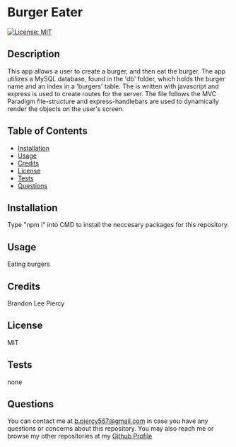
# Burger Eater
[![License: MIT](https://img.shields.io/badge/License-MIT-yellow.svg)](https://opensource.org/licenses/MIT)
## Description

This app allows a user to create a burger, and then eat the burger. The app utilizes a MySQL database, found in the 'db' folder, which holds the burger name and an index in a 'burgers' table. The is written with javascript and express is used to create routes for the server. The file follows the MVC Paradigm file-structure and express-handlebars are used to dynamically render the objects on the user's screen.

## Table of Contents

- [Installation](#installation)
- [Usage](#usage)
- [Credits](#credits)
- [License](#license)
- [Tests](#tests)
- [Questions](#questions)

## Installation

Type "npm i" into CMD to install the neccesary packages for this repository.

## Usage

Eating burgers

## Credits

Brandon Lee Piercy

## License

MIT

## Tests

none

## Questions

You can contact me at b.piercy567@gmail.com in case you have any questions or concerns about this repository.
You may also reach me or browse my other repositories at my [Github Profile](https://github.com/brandonleepiercy)
